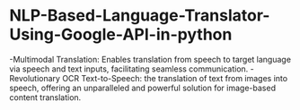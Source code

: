 # NLP-Based-Language-Translator-Using-Google-API-in-python
-Multimodal Translation: Enables translation from speech to target language via speech and text inputs, facilitating seamless communication. -Revolutionary OCR Text-to-Speech: the translation of text from images into speech, offering an unparalleled and powerful solution for image-based content translation.
